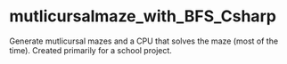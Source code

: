 # mutlicursalmaze_with_BFS_Csharp
 Generate mutlicursal mazes and a CPU that solves the maze (most of the time). Created primarily for a school project. 

